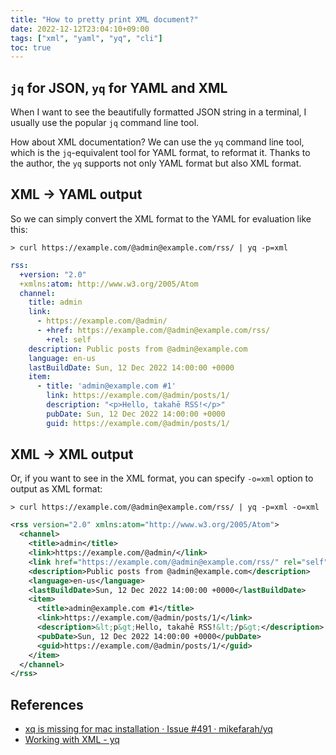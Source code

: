 ```yaml
---
title: "How to pretty print XML document?"
date: 2022-12-12T23:04:10+09:00
tags: ["xml", "yaml", "yq", "cli"]
toc: true
---
```


<!--more-->

## `jq` for JSON, `yq` for YAML and XML

When I want to see the beautifully formatted JSON string in a terminal, I usually use the popular `jq` command line tool.

How about XML documentation? We can use the `yq` command line tool, which is the `jq`-equivalent tool for YAML format, to reformat it. Thanks to the author, the `yq` supports not only YAML format but also XML format.

## XML -> YAML output

So we can simply convert the XML format to the YAML for evaluation like this:

```shell
> curl https://example.com/@admin@example.com/rss/ | yq -p=xml
```

```yaml
rss:
  +version: "2.0"
  +xmlns:atom: http://www.w3.org/2005/Atom
  channel:
    title: admin
    link:
      - https://example.com/@admin/
      - +href: https://example.com/@admin@example.com/rss/
        +rel: self
    description: Public posts from @admin@example.com
    language: en-us
    lastBuildDate: Sun, 12 Dec 2022 14:00:00 +0000
    item:
      - title: 'admin@example.com #1'
        link: https://example.com/@admin/posts/1/
        description: "<p>Hello, takahē RSS!</p>"
        pubDate: Sun, 12 Dec 2022 14:00:00 +0000
        guid: https://example.com/@admin/posts/1/
```

## XML -> XML output

Or, if you want to see in the XML format, you can specify `-o=xml` option to output as XML format:

```shell
> curl https://example.com/@admin@example.com/rss/ | yq -p=xml -o=xml
```

```xml
<rss version="2.0" xmlns:atom="http://www.w3.org/2005/Atom">
  <channel>
    <title>admin</title>
    <link>https://example.com/@admin/</link>
    <link href="https://example.com/@admin@example.com/rss/" rel="self"></link>
    <description>Public posts from @admin@example.com</description>
    <language>en-us</language>
    <lastBuildDate>Sun, 12 Dec 2022 14:00:00 +0000</lastBuildDate>
    <item>
      <title>admin@example.com #1</title>
      <link>https://example.com/@admin/posts/1/</link>
      <description>&lt;p&gt;Hello, takahē RSS!&lt;/p&gt;</description>
      <pubDate>Sun, 12 Dec 2022 14:00:00 +0000</pubDate>
      <guid>https://example.com/@admin/posts/1/</guid>
    </item>
  </channel>
</rss>
```

## References

- [xq is missing for mac installation · Issue #491 · mikefarah/yq](https://github.com/mikefarah/yq/issues/491#issuecomment-1019010160)
- [Working with XML - yq](https://mikefarah.gitbook.io/yq/usage/xml)
